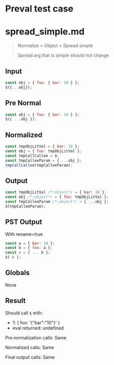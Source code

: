 # Preval test case

# spread_simple.md

> Normalize > Object > Spread simple
>
> Spread arg that is simple should not change

## Input

`````js filename=intro
const obj = { foo: { bar: 10 } };
$({...obj});
`````

## Pre Normal


`````js filename=intro
const obj = { foo: { bar: 10 } };
$({ ...obj });
`````

## Normalized


`````js filename=intro
const tmpObjLitVal = { bar: 10 };
const obj = { foo: tmpObjLitVal };
const tmpCallCallee = $;
const tmpCalleeParam = { ...obj };
tmpCallCallee(tmpCalleeParam);
`````

## Output


`````js filename=intro
const tmpObjLitVal /*:object*/ = { bar: 10 };
const obj /*:object*/ = { foo: tmpObjLitVal };
const tmpCalleeParam /*:object*/ = { ...obj };
$(tmpCalleeParam);
`````

## PST Output

With rename=true

`````js filename=intro
const a = { bar: 10 };
const b = { foo: a };
const c = { ... b };
$( c );
`````

## Globals

None

## Result

Should call `$` with:
 - 1: { foo: '{"bar":"10"}' }
 - eval returned: undefined

Pre normalization calls: Same

Normalized calls: Same

Final output calls: Same
